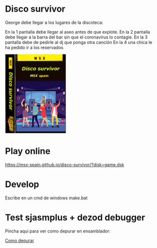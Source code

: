 # Disco survivor

George debe llegar a los lugares de la discoteca:

En la 1 pantalla debe llegar al aseo antes de que explote.
En la 2 pantalla debe llegar a la barra del bar sin que el coronavirus lo contagie.
En la 3 pantalla debe de pedirle al dj que ponga otra canción
En la 4 una chica le ha pedido ir a los reservados

<img src="docs/caratula.png" width="200px" />

# Play online

https://msx-spain.github.io/disco-survivor/?disk=game.dsk



# Develop

Escribe en un cmd de windows make.bat



# Test sjasmplus + dezod debugger

Pincha aquí para ver como depurar en ensamblador:

<a href="docs/Como-depurar.md">Como depurar</a>
